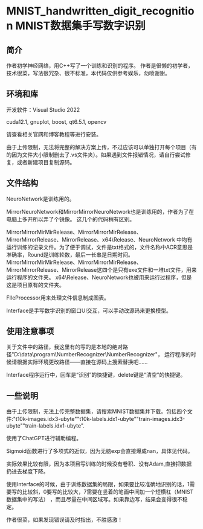 # MNIST_handwritten_digit_recognition MNIST数据集手写数字识别

## 简介

作者初学神经网络，用C++写了一个训练和识别的程序。
作者是很懒的初学者，技术很菜，写法很冗杂、很不标准，本代码仅供参考娱乐，勿喷谢谢。

## 环境和库

开发软件：Visual Studio 2022

cuda12.1, gnuplot, boost, qt6.5.1, opencv

请查看相关官网和博客教程等进行安装。

由于上传限制，无法将完整的解决方案上传，不过应该可以单独打开每个项目（有的因为文件大小限制删去了.vs文件夹）。如果遇到文件报错情况，请自行尝试修复，或者新建项目复制源码。

## 文件结构

NeuroNetwork是训练用的。

MirrorNeuroNetwork和MirrorMirrorNeuroNetwork也是训练用的，作者为了在电脑上多开所以弄了个镜像。
这几个的代码稍有区别。

MirrorMirrorMirMirRelease、MirrorMirrorMirRelease、MirrorMirrorRelease、MirrorRelease、x64\Release、NeuroNetwork
中均有运行训练的记录文件。为了便于调试，文件是txt格式的，文件名称中ACR意思是准确率，Round是训练轮数，最后一长串是日期时间。
MirrorMirrorMirMirRelease、MirrorMirrorMirRelease、MirrorMirrorRelease、MirrorRelease这四个是只有exe文件和一堆txt文件，用来运行程序的文件夹。
x64\Release、NeuroNetwork也被用来运行过程序，但是这是项目原有的文件夹。

FIleProcessor用来处理文件信息制成图表。

Interface是手写数字识别的窗口UI交互，可以手动改源码来更换模型。


## 使用注意事项

关于文件中的路径，我这里有的写的是本地的绝对路径"D:\data\program\NumberRecognizer\NumberRecognizer"，
运行程序的时候请根据实际环境更改路径——直接在源码上搜索替换吧……

Interface程序运行中，回车是“识别”的快捷键，delete键是“清空”的快捷键。

## 一些说明

由于上传限制，无法上传完整数据集，请搜索MNIST数据集并下载。包括四个文件:"t10k-images.idx3-ubyte""t10k-labels.idx1-ubyte""train-images.idx3-ubyte""train-labels.idx1-ubyte".

使用了ChatGPT进行辅助编程。

Sigmoid函数进行了多项式的近似，因为无脑exp会直接爆成nan，具体见代码。

实际效果比较有限，因为本项目写训练的时候没有卷积、没有Adam,直接把数据扔进去梯度下降。

使用Interface的时候，由于训练数据集的局限，如果要比较准确地识别的话，1需要写的比较斜，0要写的比较大，7需要在竖着的笔画中间加一个短横杠（MNIST数据集中的写法）
，而且尽量在中间区域写。如果靠边写，结果会变得很不稳定。

作者很菜，如果发现错误请及时指出，不胜感激！

